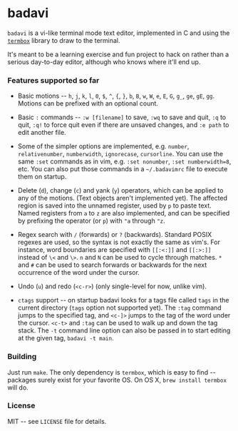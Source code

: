 # badavi

`badavi` is a vi-like terminal mode text editor, implemented in C and using the
[`termbox`](https://github.com/nsf/termbox) library to draw to the terminal.

It's meant to be a learning exercise and fun project to hack on rather than a
serious day-to-day editor, although who knows where it'll end up.

### Features supported so far

* Basic motions -- `h`, `j`, `k`, `l`, `0`, `$`, `^`, `{`, `}`, `b`, `B`,
`w`, `W`, `e`, `E`, `G`, `g_`, `ge`, `gE`, `gg`. Motions can be prefixed with
an optional count.

* Basic `:` commands -- `:w [filename]` to save, `:wq` to save and quit, `:q`
to quit, `:q!` to force quit even if there are unsaved changes, and `:e path`
to edit another file.

* Some of the simpler options are implemented, e.g. `number`, `relativenumber`,
`numberwidth`, `ignorecase`, `cursorline`. You can use the same `:set` commands
as in vim, e.g. `:set nonumber`, `:set numberwidth=8`, etc. You can also put
those commands in a `~/.badavimrc` file to execute them on startup.

* Delete (`d`), change (`c`) and yank (`y`) operators, which can be applied to
any of the motions. (Text objects aren't implemented yet). The affected
region is saved into the unnamed register, used by `p` to paste text. Named
registers from `a` to `z` are also implemented, and can be specified by
prefixing the operator (or `p`) with `"a` through `"z`.

* Regex search with `/` (forwards) or `?` (backwards). Standard POSIX regexes
are used, so the syntax is not exactly the same as vim's. For instance, word
boundaries are specified with `[[:<:]]` and `[[:>:]]` instead of `\<` and
`\>`. `n` and `N` can be used to cycle through matches. `*` and `#` can be
used to search forwards or backwards for the next occurrence of the word under
the cursor.

* Undo (`u`) and redo (`<c-r>`) (only single-level for now, unlike vim).

* `ctags` support -- on startup badavi looks for a tags file called `tags` in
the current directory (`tags` option not supported yet). The `:tag` command
jumps to the specified tag, and `<c-]>` jumps to the tag of the word under
the cursor. `<c-t>` and `:tag` can be used to walk up and down the tag stack.
The `-t` command line option can also be passed in to start editing at the
given tag, `badavi -t main`.

### Building

Just run `make`. The only dependency is `termbox`, which is easy to find --
packages surely exist for your favorite OS. On OS X, `brew install termbox`
will do.

### License

MIT -- see `LICENSE` file for details.
